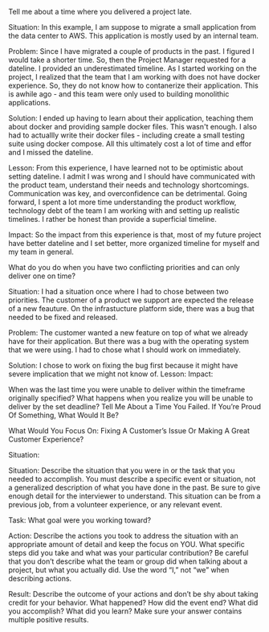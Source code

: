 Tell me about a time where you delivered a project late.

Situation:
In this example, I am suppose to migrate a small application from the data center to AWS. This application is mostly used by an internal team. 

Problem:
Since I have migrated a couple of products in the past. I figured I would take a shorter time. So, then the Project Manager requested for a dateline. I provided an underestimated timeline. As I started working on the project, I realized that the team that I am working with does not have docker experience. So, they do not know how to contanerize their application. This is awhile ago - and this team were only used to building monolithic applications.

Solution: 
I ended up having to learn about their application, teaching them about docker and providing sample docker files. This wasn't enough. I also had to actuallly write their docker files - including create a small testing suite using docker compose. All this ultimately cost a lot of time and effor and I missed the dateline.

Lesson:
From this experience, I have learned not to be optimistic about setting dateline. I admit I was wrong and I should have communicated with the product team, understand their needs and technology shortcomings. Communication was key, and overconfidence can be detrimental. Going forward, I spent a lot more time understanding the product workflow, technology debt of the team I am working with and setting up realistic timelines. I rather be honest than provide a superficial timeline. 

Impact: 
So the impact from this experience is that, most of my future project have better dateline and I set better, more organized timeline for myself and my team in general.


What do you do when you have two conflicting priorities and can only deliver one on time?

Situation:
I had a situation once where I had to chose between two priorities. The customer of a product we support are expected the release of a new feauture. On the infrastucture platform side, there was a bug that needed to be fixed and released.

Problem:
The customer wanted a new feature on top of what we already have for their application. But there was a bug with the operating system that we were using. I had to chose what I should work on immediately. 

Solution: 
I chose to work on fixing the bug first because it might have severe implication that we might not know of.
Lesson:
Impact:


When was the last time you were unable to deliver within the timeframe originally specified?
What happens when you realize you will be unable to deliver by the set deadline?
Tell Me About a Time You Failed.
If You’re Proud Of Something, What Would It Be?

What Would You Focus On: Fixing A Customer’s Issue Or Making A Great Customer Experience?

Situation:


Situation: Describe the situation that you were in or the task that you needed to accomplish. You
must describe a specific event or situation, not a generalized description of what you have done in
the past. Be sure to give enough detail for the interviewer to understand. This situation can be
from a previous job, from a volunteer experience, or any relevant event.


Task: What goal were you working toward?

Action: Describe the actions you took to address the situation with an appropriate amount of
detail and keep the focus on YOU. What specific steps did you take and what was your particular
contribution? Be careful that you don’t describe what the team or group did when talking about a
project, but what you actually did. Use the word “I,” not “we” when describing actions.

Result: Describe the outcome of your actions and don’t be shy about taking credit for your
behavior. What happened? How did the event end? What did you accomplish? What did you
learn? Make sure your answer contains multiple positive results. 

